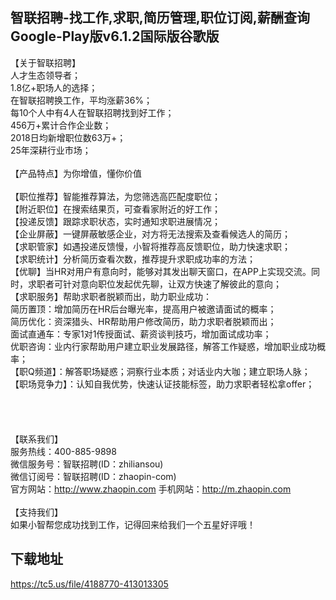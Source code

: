 ## 智联招聘-找工作,求职,简历管理,职位订阅,薪酬查询Google-Play版v6.1.2国际版谷歌版
【关于智联招聘】 <br>人才生态领导者； <br>1.8亿+职场人的选择； <br>在智联招聘换工作，平均涨薪36%； <br>每10个人中有4人在智联招聘找到好工作； <br>456万+累计合作企业数； <br>2018日均新增职位数63万+； <br>25年深耕行业市场； <br> <br>【产品特点】为你增值，懂你价值 <br> <br>【职位推荐】智能推荐算法，为您筛选高匹配度职位； <br>【附近职位】在搜索结果页，可查看家附近的好工作； <br>【投递反馈】跟踪求职状态，实时通知求职进展情况； <br>【企业屏蔽】一键屏蔽敏感企业，对方将无法搜索及查看候选人的简历； <br>【求职管家】如遇投递反馈慢，小智将推荐高反馈职位，助力快速求职； <br>【求职统计】分析简历查看次数，推荐提升求职成功率的方法； <br>【优聊】当HR对用户有意向时，能够对其发出聊天窗口，在APP上实现交流。同时，求职者可针对意向职位发起优先聊，让双方快速了解彼此的意向； <br>【求职服务】帮助求职者脱颖而出，助力职业成功： <br>简历置顶：增加简历在HR后台曝光率，提高用户被邀请面试的概率； <br>简历优化：资深猎头、HR帮助用户修改简历，助力求职者脱颖而出； <br>面试直通车：专家1对1传授面试、薪资谈判技巧，增加面试成功率； <br>优职咨询：业内行家帮助用户建立职业发展路径，解答工作疑惑，增加职业成功概率； <br>【职Q频道】：解答职场疑惑；洞察行业本质；对话业内大咖；建立职场人脉； <br>【职场竞争力】：认知自我优势，快速认证技能标签，助力求职者轻松拿offer； <br> <br> <br> <br> <br>【联系我们】 <br>服务热线：400-885-9898 <br>微信服务号：智联招聘(ID：zhiliansou) <br>微信订阅号：智联招聘(ID：zhaopin-com) <br>官方网站：http://www.zhaopin.com 手机网站：http://m.zhaopin.com <br> <br>【支持我们】 <br>如果小智帮您成功找到工作，记得回来给我们一个五星好评哦！
## 下载地址
https://tc5.us/file/4188770-413013305